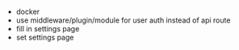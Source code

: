 - docker
- use middleware/plugin/module for user auth instead of api route
- fill in settings page
- set settings page